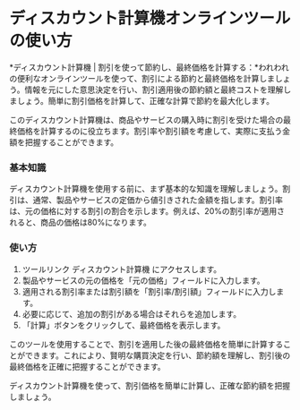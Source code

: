 ディスカウント計算機オンラインツールの使い方
======================

*ディスカウント計算機 | 割引を使って節約し、最終価格を計算する：*われわれの便利なオンラインツールを使って、割引による節約と最終価格を計算しましょう。情報を元にした意思決定を行い、割引適用後の節約額と最終コストを理解しましょう。簡単に割引価格を計算して、正確な計算で節約を最大化します。

このディスカウント計算機は、商品やサービスの購入時に割引を受けた場合の最終価格を計算するのに役立ちます。割引率や割引額を考慮して、実際に支払う金額を把握することができます。

### 基本知識

ディスカウント計算機を使用する前に、まず基本的な知識を理解しましょう。割引は、通常、製品やサービスの定価から値引きされた金額を指します。割引率は、元の価格に対する割引の割合を示します。例えば、20%の割引率が適用されると、商品の価格は80%になります。

### 使い方

1. ツールリンク ディスカウント計算機 にアクセスします。
2. 製品やサービスの元の価格を「元の価格」フィールドに入力します。
3. 適用される割引率または割引額を「割引率/割引額」フィールドに入力します。
4. 必要に応じて、追加の割引がある場合はそれらを追加します。
5. 「計算」ボタンをクリックして、最終価格を表示します。

このツールを使用することで、割引を適用した後の最終価格を簡単に計算することができます。これにより、賢明な購買決定を行い、節約額を理解し、割引後の最終価格を正確に把握することができます。

ディスカウント計算機を使って、割引価格を簡単に計算し、正確な節約額を把握しましょう。